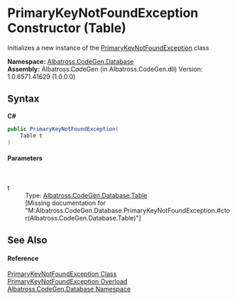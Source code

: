 # PrimaryKeyNotFoundException Constructor (Table)
 

Initializes a new instance of the <a href="edcb81ce-01b1-527b-e700-c4f4c5bb4207">PrimaryKeyNotFoundException</a> class

**Namespace:**&nbsp;<a href="bdf46154-2f7c-d3c3-6413-8c6484d341a9">Albatross.CodeGen.Database</a><br />**Assembly:**&nbsp;Albatross.CodeGen (in Albatross.CodeGen.dll) Version: 1.0.6571.41629 (1.0.0.0)

## Syntax

**C#**<br />
``` C#
public PrimaryKeyNotFoundException(
	Table t
)
```


#### Parameters
&nbsp;<dl><dt>t</dt><dd>Type: <a href="0d2330bf-20c5-309b-5bf2-76990277ba57">Albatross.CodeGen.Database.Table</a><br />\[Missing <param name="t"/> documentation for "M:Albatross.CodeGen.Database.PrimaryKeyNotFoundException.#ctor(Albatross.CodeGen.Database.Table)"\]</dd></dl>

## See Also


#### Reference
<a href="edcb81ce-01b1-527b-e700-c4f4c5bb4207">PrimaryKeyNotFoundException Class</a><br /><a href="340face8-f43b-7662-35fc-93bf1821454a">PrimaryKeyNotFoundException Overload</a><br /><a href="bdf46154-2f7c-d3c3-6413-8c6484d341a9">Albatross.CodeGen.Database Namespace</a><br />